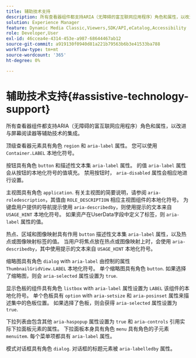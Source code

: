 ```yaml
---
title: 辅助技术支持
description: 所有查看器组件都支持ARIA（无障碍的富互联网应用程序）角色和属性，以改进与屏幕阅读器等辅助技术的集成。
solution: Experience Manager
feature: Dynamic Media Classic,Viewers,SDK/API,eCatalog,Accessibility
role: Developer,User
exl-id: 46ccea4e-4314-453e-a987-68644467ab12
source-git-commit: a919130f0940d81a221b79563b6b3e41533ba788
workflow-type: tm+mt
source-wordcount: '365'
ht-degree: 0%

---
```


# 辅助技术支持{#assistive-technology-support}

所有查看器组件都支持ARIA（无障碍的富互联网应用程序）角色和属性，以改进与屏幕阅读器等辅助技术的集成。

顶级查看器元素具有角色 `region` 和 `aria-label` 属性。 您可以使用 `Container.LABEL` 本地化符号。

按钮具有角色 `button` 和描述性文本集 `aria-label` 属性。 的值 `aria-label` 属性会从按钮的本地化符号的值填充。 禁用按钮时， `aria-disabled` 属性会相应地进行设置。

主视图具有角色 `application`. 有关主视图的简要说明，请参阅 `aria-roledescription`，其值由 `ROLE_DESCRIPTION` 相应主视图组件的本地化符号。 为键盘用户提供的导航提示使用 `aria-describedby`，则使用提示的文本来自 `USAGE_HINT` 本地化符号。 如果资产在UserData字段中定义了标签，则 `aria-label` 属性的值。

热点、区域和图像映射具有作用 `button` 描述性文本集 `aria-label` 属性，以及热点或图像映射标签的值。 当用户将焦点放在热点或图像映射上时，会使用 `aria-describedby`，其中使用提示的文本来自 `USAGE_HINT` 本地化符号。

缩略图具有角色 `dialog` with `aria-label` 由控制的属性 `ThumbnailGridView.LABEL` 本地化符号。 单个缩略图具有角色 `button`. 如果选择了缩略图，则会 `aria-selected` 属性设置为 `true`.

显示色板的组件具有角色 `listbox` with `aria-label` 属性设置为 `LABEL` 该组件的本地化符号。 单个色板具有 `option` with `aria-setsize` 和 `aria-posinset` 属性来描述集中的色板位置。 如果选择了色板，则会获得 `aria-selected` 属性设置为 `true`.

下拉列表由包含其他 `aria-haspopup` 属性设置为 `true` 和 `aria-controls` 引用实际下拉面板元素的属性。 下拉面板本身具有角色 `menu` 具有角色的子元素 `menuitem`. 每个菜单项都具有 `aria-label` 属性。

模式对话框具有角色 `dialog`. 对话框的标题元素被 `aria-labelledby` 属性。
